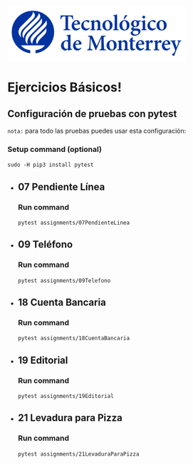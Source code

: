 ![Tec de Monterrey](images/logotecmty.png)
# Ejercicios Básicos!

## Configuración de pruebas con **pytest**

`nota:` para todo las pruebas puedes usar esta configuración:
### Setup command (optional)
```
sudo -H pip3 install pytest
```

- ## 07 Pendiente Línea
    ### Run command
    ```
    pytest assignments/07PendienteLinea
    ```

- ## 09 Teléfono
    ### Run command
    ```
    pytest assignments/09Telefono
    ```

- ## 18 Cuenta Bancaria
    ### Run command
    ```
    pytest assignments/18CuentaBancaria
    ```

- ## 19 Editorial
    ### Run command
    ```
    pytest assignments/19Editorial
    ```

- ## 21 Levadura para Pizza
    ### Run command
    ```
    pytest assignments/21LevaduraParaPizza
    ```

